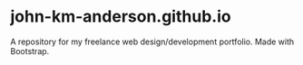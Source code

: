 # john-km-anderson.github.io
A repository for my freelance web design/development portfolio.
Made with Bootstrap.

